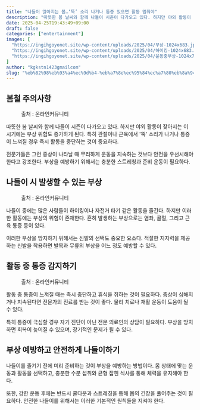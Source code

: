 ```yaml
---
title: "나들이 많아지는 봄…‘뚝’ 소리 나거나 통증 있으면 활동 멈춰야"
description: "따뜻한 봄 날씨와 함께 나들이 시즌이 다가오고 있다. 하지만 야외 활동이 잦아지는 이 시기에는 부상 위험도 증가하게 된다. 특히 관절이나 근육에서 '뚝' 소리가 나거나 통증이 느껴질 경우 즉시 활동을 중단하는 것이 중요하다."
date: 2025-04-25T19:43:49+09:00
draft: false
categories: ["entertainment"]
images: [
  "https://ingihgoyonet.site/wp-content/uploads/2025/04/부상-1024x683.jpg"
  "https://ingihgoyonet.site/wp-content/uploads/2025/04/하이킹-1024x683.jpg"
  "https://ingihgoyonet.site/wp-content/uploads/2025/04/운동중부상-1024x705.jpg"
]
author: "kgkstn1423gmailcom"
slug: "%eb%82%98%eb%93%a4%ec%9d%b4-%eb%a7%8e%ec%95%84%ec%a7%80%eb%8a%94-%eb%b4%84%eb%9a%9d-%ec%86%8c%eb%a6%ac-%eb%82%98%ea%b1%b0%eb%82%98-%ed%86%b5%ec%a6%9d-%ec%9e%88%ec%9c%bc"
---
```


<h2 >봄철 주의사항</h2> <figure ><img src="https://ingihgoyonet.site/wp-content/uploads/2025/04/부상-1024x683.jpg" alt="" style="aspect-ratio:16/9;object-fit:cover"/><figcaption >출처 : 온라인커뮤니티</figcaption></figure> <p>따뜻한 봄 날씨와 함께 나들이 시즌이 다가오고 있다. 하지만 야외 활동이 잦아지는 이 시기에는 부상 위험도 증가하게 된다. 특히 관절이나 근육에서 '뚝' 소리가 나거나 통증이 느껴질 경우 즉시 활동을 중단하는 것이 중요하다.</p> <p>전문가들은 그런 증상이 나타날 때 무리하게 운동을 지속하는 것보다 안전을 우선시해야 한다고 강조한다. 부상을 예방하기 위해서는 충분한 스트레칭과 준비 운동이 필요하다.</p> <h2 >나들이 시 발생할 수 있는 부상</h2> <figure ><img src="https://ingihgoyonet.site/wp-content/uploads/2025/04/하이킹-1024x683.jpg" alt="" style="aspect-ratio:16/9;object-fit:cover"/><figcaption >출처 : 온라인커뮤니티</figcaption></figure> <p>나들이 중에는 많은 사람들이 하이킹이나 자전거 타기 같은 활동을 즐긴다. 하지만 이러한 활동에는 부상의 위험이 존재한다. 흔히 발생하는 부상으로는 염좌, 골절, 그리고 근육 통증 등이 있다.</p> <p>이러한 부상을 방지하기 위해서는 신발의 선택도 중요한 요소다. 적절한 지지력을 제공하는 신발을 착용하면 발목과 무릎의 부상을 어느 정도 예방할 수 있다.</p> <h2 >활동 중 통증 감지하기</h2> <figure ><img src="https://ingihgoyonet.site/wp-content/uploads/2025/04/운동중부상-1024x705.jpg" alt="" style="aspect-ratio:16/9;object-fit:cover"/><figcaption >출처 : 온라인커뮤니티</figcaption></figure> <p>활동 중 통증이 느껴질 때는 즉시 중단하고 휴식을 취하는 것이 필요하다. 증상이 심해지거나 지속된다면 전문가의 진료를 받는 것이 좋다. 물리 치료나 재활 운동이 도움이 될 수 있다.</p> <p>특히 통증이 극심할 경우 자기 진단이 아닌 전문 의료인의 상담이 필요하다. 부상을 방치하면 회복이 늦어질 수 있으며, 장기적인 문제가 될 수 있다.</p> <h2 >부상 예방하고 안전하게 나들이하기</h2> <p>나들이를 즐기기 전에 미리 준비하는 것이 부상을 예방하는 방법이다. 몸 상태에 맞는 운동과 활동을 선택하고, 충분한 수분 섭취와 균형 잡힌 식사를 통해 체력을 유지해야 한다.</p> <p>또한, 강한 운동 후에는 반드시 쿨다운과 스트레칭을 통해 몸의 긴장을 풀어주는 것이 필요하다. 안전한 나들이를 위해서는 이러한 기본적인 원칙들을 지켜야 한다.</p>